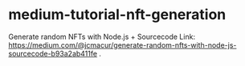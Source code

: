 # medium-tutorial-nft-generation
Generate random NFTs with Node.js + Sourcecode 
Link: https://medium.com/@jcmacur/generate-random-nfts-with-node-js-sourcecode-b93a2ab411fe
.
